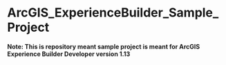 # ArcGIS_ExperienceBuilder_Sample_Project

**Note: This is repository meant sample project is meant for ArcGIS Experience Builder Developer version 1.13**
